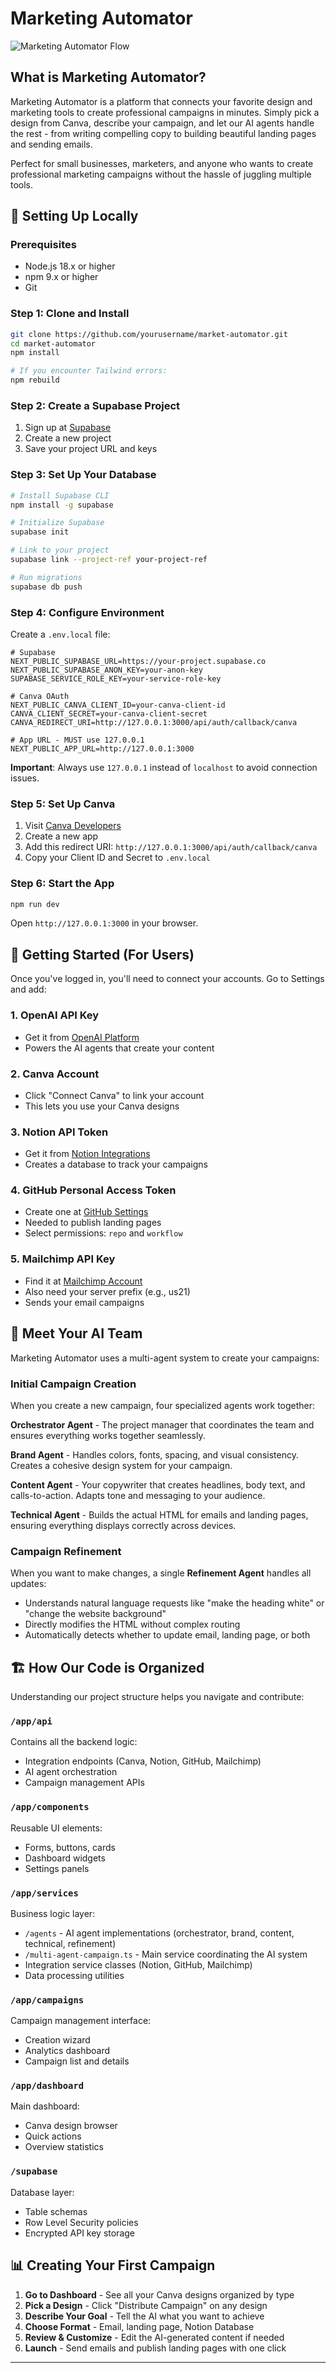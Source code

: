 # Marketing Automator

![Marketing Automator Flow](./public/Flow.png)

## What is Marketing Automator?

Marketing Automator is a platform that connects your favorite design and marketing tools to create professional campaigns in minutes. Simply pick a design from Canva, describe your campaign, and let our AI agents handle the rest - from writing compelling copy to building beautiful landing pages and sending emails.

Perfect for small businesses, marketers, and anyone who wants to create professional marketing campaigns without the hassle of juggling multiple tools.

## 🚀 Setting Up Locally

### Prerequisites
- Node.js 18.x or higher
- npm 9.x or higher
- Git

### Step 1: Clone and Install
```bash
git clone https://github.com/yourusername/market-automator.git
cd market-automator
npm install

# If you encounter Tailwind errors:
npm rebuild
```

### Step 2: Create a Supabase Project
1. Sign up at [Supabase](https://supabase.com)
2. Create a new project
3. Save your project URL and keys

### Step 3: Set Up Your Database
```bash
# Install Supabase CLI
npm install -g supabase

# Initialize Supabase
supabase init

# Link to your project
supabase link --project-ref your-project-ref

# Run migrations
supabase db push
```

### Step 4: Configure Environment
Create a `.env.local` file:

```env
# Supabase
NEXT_PUBLIC_SUPABASE_URL=https://your-project.supabase.co
NEXT_PUBLIC_SUPABASE_ANON_KEY=your-anon-key
SUPABASE_SERVICE_ROLE_KEY=your-service-role-key

# Canva OAuth
NEXT_PUBLIC_CANVA_CLIENT_ID=your-canva-client-id
CANVA_CLIENT_SECRET=your-canva-client-secret
CANVA_REDIRECT_URI=http://127.0.0.1:3000/api/auth/callback/canva

# App URL - MUST use 127.0.0.1
NEXT_PUBLIC_APP_URL=http://127.0.0.1:3000
```

**Important**: Always use `127.0.0.1` instead of `localhost` to avoid connection issues.

### Step 5: Set Up Canva
1. Visit [Canva Developers](https://www.canva.com/developers)
2. Create a new app
3. Add this redirect URI: `http://127.0.0.1:3000/api/auth/callback/canva`
4. Copy your Client ID and Secret to `.env.local`

### Step 6: Start the App
```bash
npm run dev
```

Open `http://127.0.0.1:3000` in your browser.

## 🔑 Getting Started (For Users)

Once you've logged in, you'll need to connect your accounts. Go to Settings and add:

### 1. OpenAI API Key
- Get it from [OpenAI Platform](https://platform.openai.com/api-keys)
- Powers the AI agents that create your content

### 2. Canva Account
- Click "Connect Canva" to link your account
- This lets you use your Canva designs

### 3. Notion API Token
- Get it from [Notion Integrations](https://www.notion.so/my-integrations)
- Creates a database to track your campaigns

### 4. GitHub Personal Access Token
- Create one at [GitHub Settings](https://github.com/settings/tokens)
- Needed to publish landing pages
- Select permissions: `repo` and `workflow`

### 5. Mailchimp API Key
- Find it at [Mailchimp Account](https://admin.mailchimp.com/account/api/)
- Also need your server prefix (e.g., us21)
- Sends your email campaigns

## 🤖 Meet Your AI Team

Marketing Automator uses a multi-agent system to create your campaigns:

### Initial Campaign Creation
When you create a new campaign, four specialized agents work together:

**Orchestrator Agent** - The project manager that coordinates the team and ensures everything works together seamlessly.

**Brand Agent** - Handles colors, fonts, spacing, and visual consistency. Creates a cohesive design system for your campaign.

**Content Agent** - Your copywriter that creates headlines, body text, and calls-to-action. Adapts tone and messaging to your audience.

**Technical Agent** - Builds the actual HTML for emails and landing pages, ensuring everything displays correctly across devices.

### Campaign Refinement
When you want to make changes, a single **Refinement Agent** handles all updates:
- Understands natural language requests like "make the heading white" or "change the website background"
- Directly modifies the HTML without complex routing
- Automatically detects whether to update email, landing page, or both

## 🏗️ How Our Code is Organized

Understanding our project structure helps you navigate and contribute:

### `/app/api`
Contains all the backend logic:
- Integration endpoints (Canva, Notion, GitHub, Mailchimp)
- AI agent orchestration
- Campaign management APIs

### `/app/components`
Reusable UI elements:
- Forms, buttons, cards
- Dashboard widgets
- Settings panels

### `/app/services`
Business logic layer:
- `/agents` - AI agent implementations (orchestrator, brand, content, technical, refinement)
- `/multi-agent-campaign.ts` - Main service coordinating the AI system
- Integration service classes (Notion, GitHub, Mailchimp)
- Data processing utilities

### `/app/campaigns`
Campaign management interface:
- Creation wizard
- Analytics dashboard
- Campaign list and details

### `/app/dashboard`
Main dashboard:
- Canva design browser
- Quick actions
- Overview statistics

### `/supabase`
Database layer:
- Table schemas
- Row Level Security policies
- Encrypted API key storage

## 📊 Creating Your First Campaign

1. **Go to Dashboard** - See all your Canva designs organized by type
2. **Pick a Design** - Click "Distribute Campaign" on any design
3. **Describe Your Goal** - Tell the AI what you want to achieve
4. **Choose Format** - Email, landing page, Notion Database
5. **Review & Customize** - Edit the AI-generated content if needed
6. **Launch** - Send emails and publish landing pages with one click

---

